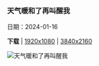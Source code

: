### 天气暖和了再叫醒我

日期：2024-01-16

**下载**  |  [1920x1080](https://cn.bing.com/th?id=OHR.SleepyWolf_ZH-CN9870873990_1920x1080.jpg)  |  [3840x2160](https://cn.bing.com/th?id=OHR.SleepyWolf_ZH-CN9870873990_UHD.jpg)

![天气暖和了再叫醒我](https://cn.bing.com/th?id=OHR.SleepyWolf_ZH-CN9870873990_1920x1080.jpg "巴伐利亚森林国家公园里睡觉的狼，德国 (© Raimund Linke/Getty Images)")

